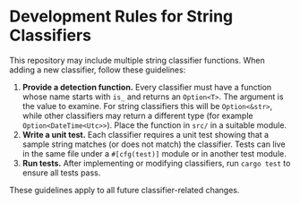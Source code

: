 # Development Rules for String Classifiers

This repository may include multiple string classifier functions. When adding a new classifier, follow these guidelines:

1. **Provide a detection function.** Every classifier must have a function whose name starts with `is_` and returns an `Option<T>`. The argument is the value to examine. For string classifiers this will be `Option<&str>`, while other classifiers may return a different type (for example `Option<DateTime<Utc>>`). Place the function in `src/` in a suitable module.
2. **Write a unit test.** Each classifier requires a unit test showing that a sample string matches (or does not match) the classifier. Tests can live in the same file under a `#[cfg(test)]` module or in another test module.
3. **Run tests.** After implementing or modifying classifiers, run `cargo test` to ensure all tests pass.

These guidelines apply to all future classifier-related changes.

